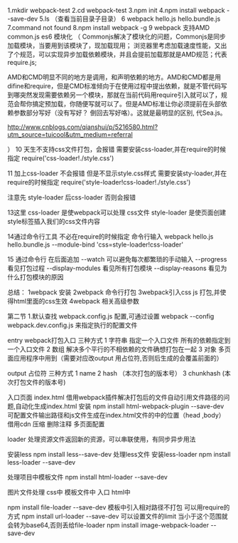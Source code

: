 1.mkdir webpack-test
2.cd webpack-test
3.npm init
4.npm install webpack --save-dev
5.ls （查看当前目录子目录）
6 webpack hello.js hello.bundle.js
7.command not found
8.npm install webpack -g 
9 webpack 支持AMD common.js es6 模块化
（
Commonjs解决了模块化的问题，Commonjs是同步加载模块，当要用到该模块了，现加载现用；
浏览器里考虑加载速度性能，又出了个规范，可以实现异步加载依赖模块，并且会提前加载那就是AMD规范；代表require.js;

AMD和CMD明显不同的地方是调用，和声明依赖的地方。AMD和CMD都是用difine和require，但是CMD标准倾向于在使用过程中提出依赖，就是不管代码写到哪突然发现需要依赖另一个模块，那就在当前代码用require引入就可以了，规范会帮你搞定预加载，你随便写就可以了。但是AMD标准让你必须提前在头部依赖参数部分写好（没有写好？ 倒回去写好咯）。这就是最明显的区别, 代Sea.js。

http://www.cnblogs.com/qianshui/p/5216580.html?utm_source=tuicool&utm_medium=referral

）
10 天生不支持css文件打包，会报错
需要安装css-loader,并在require的时候指定 
require('css-loader!./style.css')

11 加上css-loader 不会报错 但是不显示style.css样式
需要安装sty-loader,并在 require的时候指定
require('style-loader!css-loader!./style.css')

注意先 style-loader 后css-loader 否则会报错

13这里 css-loader 是使webpack可以处理 css文件
style-loader 是使页面创建style标签插入我们的css文件内容

14通过命令行工具 不必在require的时候指定
命令行输入
webpack hello.js hello.bundle.js --module-bind 'css=style-loader!css-loader'

15 通过命令行
在后面追加 
--watch 可以避免每次都繁琐的手动输入
--progress 看见打包过程
--display-modules 看见所有打包模块
--display-reasons 看见为什么打包模块的原因

总结：
1webpack 安装
2webpack 命令行打包
3webpack引入css js 打包,并使得html里面的css生效
4webpack 相关高级参数

第二节
1.默认查找 webpack.config.js 配置,可通过设置 webpack --config webpack.dev.config.js 来指定执行的配置文件

entry webpack打包入口 三种方式
1 字符串  指定一个入口文件  所有的依赖指定到一个入口文件
2 数组   解决多个平行的不相依赖的文件确想打包在一起
3 对象  多页面应用程序中用到（需要对应改output 用占位符,否则后生成的会覆盖前面的）

output 
占位符 三种方式
1 name
2 hash  （本次打包的版本号）
3 chunkhash (本次打包文件的版本号)

入口页面 index.html
借用webpack插件解决打包后的文件自动引用文件路径的问题,自动化生成index.html 
安装 npm install html-webpack-plugin --save-dev
可配置文件输出路径和js文件生成在index.html文件的中的位置（head ,body）
借用cdn  压缩  删除注释
多页面配置

loader 处理资源文件返回新的资源，可以串联使用，有同步异步用法


安装less
npm install less--save-dev
处理less文件  安装less-loader
npm install less-loader --save-dev

处理项目中模板文件
npm install html-loader --save-dev

图片文件处理
css中
模板文件中
入口 html中

npm install file-loader --save-dev
模板中引入相对路径不打包 可以用require的方式
npm install url-loader --save-dev
可以设置文件的limit 当小于这个范围就会转为base64,否则丢给file-loader
npm install image-webpack-loader --save-dev


 


